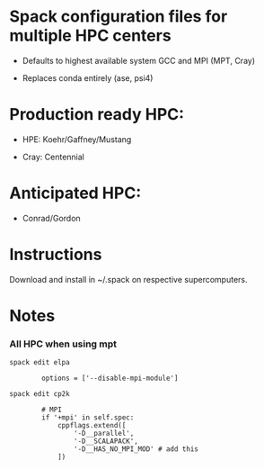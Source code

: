 # Spack configuration files for multiple HPC centers

- Defaults to highest available system GCC and MPI (MPT, Cray)

- Replaces conda entirely (ase, psi4)

# Production ready HPC:
 
 - HPE: Koehr/Gaffney/Mustang

 - Cray: Centennial
 
# Anticipated HPC:
  
 - Conrad/Gordon

# Instructions

Download and install in ~/.spack on respective supercomputers.

# Notes

### All HPC when using mpt

```spack edit elpa```

```
        options = ['--disable-mpi-module']
```

```spack edit cp2k```

```
        # MPI
        if '+mpi' in self.spec:
            cppflags.extend([
                '-D__parallel',
                '-D__SCALAPACK',
                '-D__HAS_NO_MPI_MOD' # add this
            ])
```
